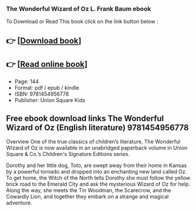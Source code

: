 ### The Wonderful Wizard of Oz L. Frank Baum ebook

To Download or Read This book click on the link button below :

## 👉  [**[Download book](http://ebooksharez.info/download.php?group=book&from=github.com&id=717445&lnk=1063 "Download book")**]

## 👉  [**[Read online book](http://ebooksharez.info/download.php?group=book&from=github.com&id=717445&lnk=1063 "Read online book")**]


* Page: 144
* Format: pdf / epub / kindle
* ISBN: 9781454956778
* Publisher: Union Square Kids



## Free ebook download links The Wonderful Wizard of Oz (English literature)  9781454956778


Overview
One of the true classics of children’s literature, The Wonderful Wizard of Oz is now available in an unabridged paperback volume in Union Square &amp; Co.’s Children&#039;s Signature Editions series.
 
 Dorothy and her little dog, Toto, are swept away from their home in Kansas by a powerful tornado and dropped into an enchanting new land called Oz. To get home, the Witch of the North tells Dorothy she must follow the yellow brick road to the Emerald City and ask the mysterious Wizard of Oz for help. Along the way, she meets the Tin Woodman, the Scarecrow, and the Cowardly Lion, and together they embark on a strange and magical adventure.



